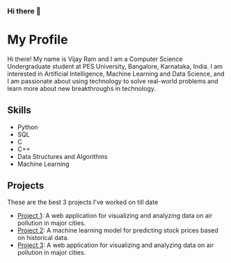 ### Hi there 👋

<!--
**VjayRam/VjayRam** is a ✨ _special_ ✨ repository because its `README.md` (this file) appears on your GitHub profile.

Here are some ideas to get you started:

- 🔭 I’m currently working on ...
- 🌱 I’m currently learning ...
- 👯 I’m looking to collaborate on ...
- 🤔 I’m looking for help with ...
- 💬 Ask me about ...
- 📫 How to reach me: ...
- 😄 Pronouns: ...
- ⚡ Fun fact: ...
-->

<html>
  <body>
    <h1>My Profile</h1>
    <p class="description">
      Hi there! My name is Vijay Ram and I am a Computer Science Undergraduate student at PES University, Bangalore, Karnataka, India. I am interested in  Artificial Intelligence, Machine Learning and Data Science, and I am passionate about using technology to solve real-world problems and learn more about new breakthroughs in technology.
    </p>
    <h2>Skills</h2>
    <ul class="skills">
      <li>Python</li>
      <li>SQL</li>
      <li>C</li>
      <li>C++</li>
      <li>Data Structures and Algorithms</li>
      <li>Machine Learning</li>
    </ul>
    <h2>Projects</h2>
    <p>
      These are the best 3 projects I've worked on till date
    </p>
    <ul>
      <li>
        <a href="https://github.com/VjayRam/MTBI_Personality_Classification">Project 1</a>: A web application for visualizing and analyzing data on air pollution in major cities.
      </li>
      <li>
        <a href="https://github.com/VjayRam/Sentiment-Analyser-for-Movie-reviews">Project 2</a>: A machine learning model for predicting stock prices based on historical data.
      </li>
      <li>
        <a href="https://github.com/VjayRam/Bag-of-Words-Classifier-for-Tweets">Project 3</a>: A web application for visualizing and analyzing data on air pollution in major cities.
      </li>
    </ul>
  </body>
</html>
